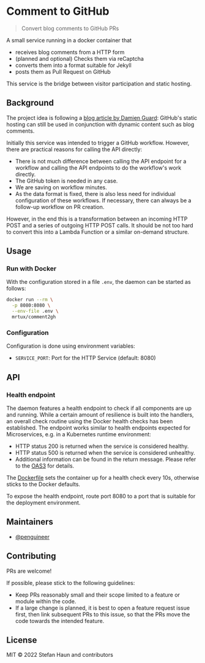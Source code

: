 # Comment to GitHub

> Convert blog comments to GitHub PRs

A small service running in a docker container that
* receives blog comments from a HTTP form
* (planned and optional) Checks them via reCaptcha
* converts them into a format suitable for Jekyll
* posts them as Pull Request on GitHub

This service is the bridge between visitor participation and static hosting.


## Background

The project idea is following a [blog article by Damien Guard](https://damieng.com/blog/2018/05/28/wordpress-to-jekyll-comments/): GitHub's static hosting can still be used in conjunction with dynamic content such as blog comments.

Initially this service was intended to trigger a GitHub workflow. However, there are practical reasons for calling the API directly:
* There is not much difference between calling the API endpoint for a workflow and calling the API endpoints to do the workflow's work directly.
* The GitHub token is needed in any case.
* We are saving on workflow minutes.
* As the data format is fixed, there is also less need for individual configuration of these workflows. If necessary, there can always be a follow-up workflow on PR creation.

However, in the end this is a transformation between an incoming HTTP POST and a series of outgoing HTTP POST calls.
It should be not too hard to convert this into a Lambda Function or a similar on-demand structure.


## Usage

### Run with Docker

With the configuration stored in a file `.env`, the daemon can be started as follows: 

```bash
docker run --rm \
  -p 8080:8080 \
  --env-file .env \
  mrtux/comment2gh
```

### Configuration

Configuration is done using environment variables:

* `SERVICE_PORT`: Port for the HTTP Service (default: 8080)


## API

### Health endpoint

The daemon features a health endpoint to check if all components are up and running.
While a certain amount of resilience is built into the handlers, an overall check routine using the Docker
health checks has been established. 
The endpoint works similar to health endpoints expected for Microservices, e.g. in a Kubernetes runtime environment:
* HTTP status 200 is returned when the service is considered healthy.
* HTTP status 500 is returned when the service is considered unhealthy.
* Additional information can be found in the return message. Please refer to the [OAS3](src/OAS3.yml) for details.

The [Dockerfile](Dockerfile) sets the container up for a health check every 10s, otherwise sticks to the Docker defaults.

To expose the health endpoint, route port 8080 to a port that is suitable for the deployment environment. 


## Maintainers

* [@penguineer](https://github.com/penguineer)


## Contributing

PRs are welcome!

If possible, please stick to the following guidelines:

* Keep PRs reasonably small and their scope limited to a feature or module within the code.
* If a large change is planned, it is best to open a feature request issue first, then link subsequent PRs to this
  issue, so that the PRs move the code towards the intended feature.


## License

MIT © 2022 Stefan Haun and contributors
